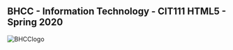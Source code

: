 ## BHCC - Information Technology - CIT111 HTML5 - Spring 2020

![BHCClogo](https://services.jsatech.com/custom/cached/104/images/header_image.jpg)
